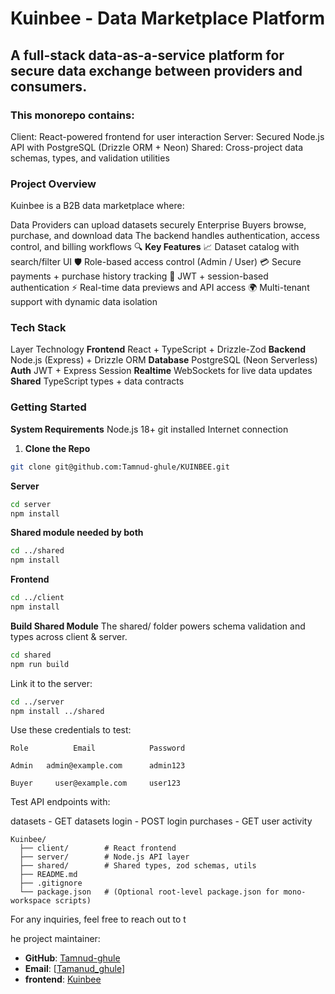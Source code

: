 # Kuinbee - Data Marketplace Platform

## A full-stack data-as-a-service platform for secure data exchange between providers and consumers.

### This monorepo contains:

Client: React-powered frontend for user interaction
Server: Secured Node.js API with PostgreSQL (Drizzle ORM + Neon)
Shared: Cross-project data schemas, types, and validation utilities

### Project Overview
Kuinbee is a B2B data marketplace where:

Data Providers can upload datasets securely
Enterprise Buyers browse, purchase, and download data
The backend handles authentication, access control, and billing workflows
🔍 **Key Features**
  📈 Dataset catalog with search/filter UI
  🛡️ Role-based access control (Admin / User)
  💳 Secure payments + purchase history tracking
  🔐 JWT + session-based authentication
  ⚡ Real-time data previews and API access
  🌍 Multi-tenant support with dynamic data isolation



### Tech Stack
Layer	Technology
  **Frontend**	React + TypeScript + Drizzle-Zod
  **Backend**	Node.js (Express) + Drizzle ORM
  **Database**	PostgreSQL (Neon Serverless)
  **Auth**	JWT + Express Session
  **Realtime**	WebSockets for live data updates
  **Shared**	TypeScript types + data contracts

### Getting Started
**System Requirements**
Node.js 18+
git installed
Internet connection

 1. **Clone the Repo**
  ```bash
  git clone git@github.com:Tamnud-ghule/KUINBEE.git
  ```
**Server**
```bash
cd server
npm install
```
**Shared module needed by both**
```bash
cd ../shared
npm install
```
**Frontend**
```bash
cd ../client
npm install
```

**Build Shared Module**
The shared/ folder powers schema validation and types across client & server.
```bash
cd shared
npm run build
```
Link it to the server:
```bash
cd ../server
npm install ../shared
```

Use these credentials to test:
```
Role	      Email	           Password

Admin  	admin@example.com	   admin123
  
Buyer	  user@example.com	   user123
```

Test API endpoints with:

datasets - GET datasets
login - POST login
purchases - GET user activity
```
Kuinbee/
  ├── client/        # React frontend
  ├── server/        # Node.js API layer
  ├── shared/        # Shared types, zod schemas, utils
  ├── README.md
  ├── .gitignore
  └── package.json   # (Optional root-level package.json for mono-workspace scripts)
```



For any inquiries, feel free to reach out to t

he project maintainer:

- **GitHub**: [Tamnud-ghule](https://github.com/Tamnud-ghule)
- **Email**: [[Tamanud_ghule](mailto\:tamanudghule57@gmail.com)]
- **frontend**: [Kuinbee](https://www.kuinbee.com/)
  
